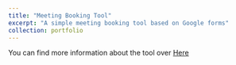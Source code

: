 ```yaml
---
title: "Meeting Booking Tool"
excerpt: "A simple meeting booking tool based on Google forms"
collection: portfolio
---
```


You can find more information about the tool over [Here](https://github.com/MaximeBaudette/Miscs/tree/master/meeting%20booking%20tool)
